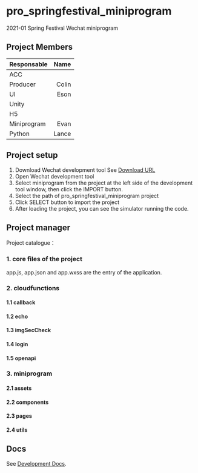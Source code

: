 # pro_springfestival_miniprogram
2021-01 Spring Festival Wechat miniprogram

## Project Members
| Responsable  |  Name  |
| :----------- | ------------:| 
| ACC          | 
| Producer	   | Colin
| UI		   | Eson
| Unity		   | 
| H5		   | 
| Miniprogram  | Evan 
| Python	   | Lance

## Project setup
1. Download Wechat development tool
See [Download URL](https://developers.weixin.qq.com/miniprogram/dev/devtools/download.html)
2. Open Wechat development tool
3. Select miniprogram from the project at the left side of the development tool window, then click the IMPORT button.
4. Select the path of pro_springfestival_miniprogram project
5. Click SELECT button to import the project
6. After loading the project, you can see the simulator running the code.

## Project manager
Project catalogue：
### 1. core files of the project
   app.js, app.json and app.wxss are the entry of the application.
### 2. cloudfunctions
   #### 1.1 callback
   #### 1.2 echo
   #### 1.3 imgSecCheck
   #### 1.4 login
   #### 1.5 openapi
### 3. miniprogram
   #### 2.1 assets
   #### 2.2 components
   #### 2.3 pages
   #### 2.4 utils

## Docs
See [Development Docs](https://developers.weixin.qq.com/miniprogram/dev/framework/).